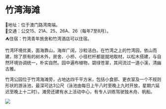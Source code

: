 # 竹湾海滩  
📍地址：位于澳门路湾南端。  
🚌交通：公交15、21A、25、26A、26（每年7至8月）。  
⛺住宿：竹湾青年旅舍和竹湾酒店可以住宿。  

竹湾环境优美，面海靠山，海岸广阔，沙粒洁白。在竹湾之上的竹湾园，依山而建，除了原有的树木外，房舍、小桥、小径栏杆都是就地取材，以松木搭建，与自然环境协调统一，朴实自然。园中遍布植物，碧绿苍翠，其间流过一道小溪，清幽古雅。  

竹湾公园位于竹湾海滩旁，占地达四千平方米，包括小食部、更衣室及一个不规则形状的游泳池，最深可达3公尺（泳池由每日上午八时至晚上九时开放，星期六延迟至晚上十二时）。滩旁还建有水上活动中心，有专人训练驾驶独木舟、帆船。  

![](https://raw.gitmirror.com/szqq0512/Pic/main/img/202201212115602.png)  
